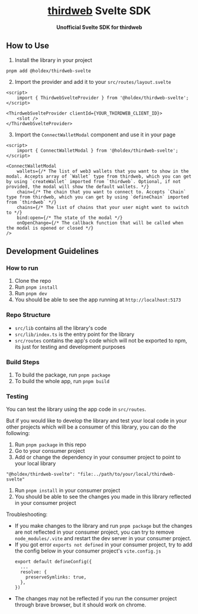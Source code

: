 <h1 align="center"><a href='https://thirdweb.com/'>thirdweb</a> Svelte SDK</h1>

<p align="center"><strong>Unofficial Svelte SDK for thirdweb</strong></p>

## How to Use

1. Install the library in your project

```
pnpm add @holdex/thirdweb-svelte
```

2. Import the provider and add it to your `src/routes/layout.svelte`

```svelte
<script>
	import { ThirdwebSvelteProvider } from '@holdex/thirdweb-svelte';
</script>

<ThirdwebSvelteProvider clientId={YOUR_THIRDWEB_CLIENT_ID}>
	<slot />
</ThirdwebSvelteProvider>
```

3. Import the `ConnectWalletModal` component and use it in your page

```svelte
<script>
	import { ConnectWalletModal } from '@holdex/thirdweb-svelte';
</script>

<ConnectWalletModal
	wallets={/* The list of web3 wallets that you want to show in the modal. Accepts array of `Wallet` type from thirdweb, which you can get by using `createWallet` imported from `thirdweb`. Optional, if not provided, the modal will show the default wallets. */}
	chain={/* The chain that you want to connect to. Accepts `Chain` type from thirdweb, which you can get by using `defineChain` imported from `thirdweb` */}
	chains={/* The list of chains that your user might want to switch to */}
	bind:open={/* The state of the modal */}
	onOpenChange={/* The callback function that will be called when the modal is opened or closed */}
/>
```

## Development Guidelines

### How to run

1. Clone the repo
2. Run `pnpm install`
3. Run `pnpm dev`
4. You should be able to see the app running at `http://localhost:5173`

### Repo Structure

- `src/lib` contains all the library's code
- `src/lib/index.ts` is the entry point for the library
- `src/routes` contains the app's code which will not be exported to npm, its just for testing and development purposes

### Build Steps

1. To build the package, run `pnpm package`
2. To build the whole app, run `pnpm build`

### Testing

You can test the library using the app code in `src/routes`.

But if you would like to develop the library and test your local code in your other projects which will be a consumer of this library, you can do the following:

1. Run `pnpm package` in this repo
1. Go to your consumer project
1. Add or change the dependency in your consumer project to point to your local library

```
"@holdex/thirdweb-svelte": "file:../path/to/your/local/thirdweb-svelte"
```

1. Run `pnpm install` in your consumer project
1. You should be able to see the changes you made in this library reflected in your consumer project

Troubleshooting:

- If you make changes to the library and run `pnpm package` but the changes are not reflected in your consumer project, you can try to remove `node_modules/.vite` and restart the dev server in your consumer project.
- If you got error `exports not defined` in your consumer project, try to add the config below in your consumer project's `vite.config.js`
  ```
  export default defineConfig({
    ...
    resolve: {
      preserveSymlinks: true,
    },
  })
  ```
- The changes may not be reflected if you run the consumer project through brave browser, but it should work on chrome.
